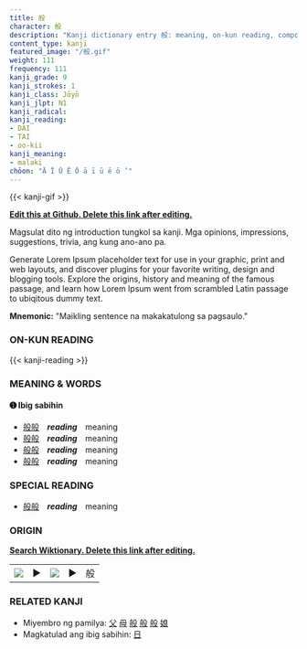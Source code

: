 ```yaml
---
title: 般
character: 般
description: "Kanji dictionary entry 般: meaning, on-kun reading, compounds, origin, related kanji"
content_type: kanji
featured_image: "/般.gif"
weight: 111
frequency: 111
kanji_grade: 9
kanji_strokes: 1
kanji_class: Jōyō
kanji_jlpt: N1
kanji_radical: 
kanji_reading: 
- DAI
- TAI
- oo-kii
kanji_meaning:
- malaki
chōon: "Ā Ī Ū Ē Ō ā ī ū ē ō ’"
---
```

[//]: # (Don't edit the line below. Kanji animated GIF code is automatically generated.)
{{< kanji-gif >}}

[//]: # (Edit below this line.)

**[Edit this at Github. Delete this link after editing.](https://github.com/tim0g/tim/tree/main/content/kanji/般/index.md)**

Magsulat dito ng introduction tungkol sa kanji. Mga opinions, impressions, suggestions, trivia, ang kung ano-ano pa.

Generate Lorem Ipsum placeholder text for use in your graphic, print and web layouts, and discover plugins for your favorite writing, design and blogging tools. Explore the origins, history and meaning of the famous passage, and learn how Lorem Ipsum went from scrambled Latin passage to ubiqitous dummy text.
 
**Mnemonic:** "Maikling sentence na makakatulong sa pagsaulo."

### ON-KUN READING

[//]: # (Don't edit the line below. ON-KUN READING code is automatically generated.)
{{< kanji-reading >}}

### MEANING & WORDS

#### ➊ **Ibig sabihin**
  - [般](../般)[般](../般)　***reading***　meaning
  - [般](../般)[般](../般)　***reading***　meaning
  - [般](../般)[般](../般)　***reading***　meaning
  - [般](../般)[般](../般)　***reading***　meaning

### SPECIAL READING
  - [般](../般)[般](../般)　***reading***　meaning

### ORIGIN

**[Search Wiktionary. Delete this link after editing.](https://wiktionary.org/wiki/般)**
<table class="kanji-table"><tr><td>
<img src="60px-般-bronze.svg.png">
</td><td>▶</td><td>
<img src="60px-般-oracle.svg.png">
</td><td>▶</td>
<td class="kanji-origin">般</td>
</tr></table>

### RELATED KANJI
- Miyembro ng pamilya: [父](../父) [母](../母) [般](../般) [般](../般) [般](../般) [娘](../娘)
- Magkatulad ang ibig sabihin: [日](../日)
